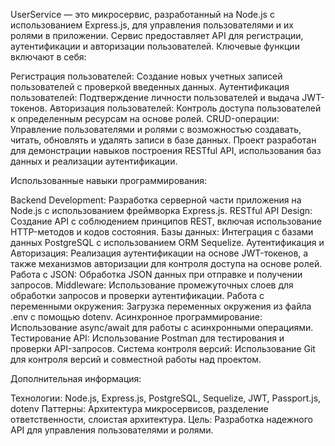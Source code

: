 UserService — это микросервис, разработанный на Node.js с использованием Express.js, для управления пользователями и их ролями в приложении. Сервис предоставляет API для регистрации, аутентификации и авторизации пользователей. Ключевые функции включают в себя:

Регистрация пользователей: Создание новых учетных записей пользователей с проверкой введенных данных.
Аутентификация пользователей: Подтверждение личности пользователей и выдача JWT-токенов.
Авторизация пользователей: Контроль доступа пользователей к определенным ресурсам на основе ролей.
CRUD-операции: Управление пользователями и ролями с возможностью создавать, читать, обновлять и удалять записи в базе данных.
Проект разработан для демонстрации навыков построения RESTful API, использования баз данных и реализации аутентификации.

Использованные навыки программирования:

Backend Development: Разработка серверной части приложения на Node.js с использованием фреймворка Express.js.
RESTful API Design: Создание API с соблюдением принципов REST, включая использование HTTP-методов и кодов состояния.
Базы данных: Интеграция с базами данных PostgreSQL с использованием ORM Sequelize.
Аутентификация и Авторизация: Реализация аутентификации на основе JWT-токенов, а также механизмов авторизации для контроля доступа на основе ролей.
Работа с JSON: Обработка JSON данных при отправке и получении запросов.
Middleware: Использование промежуточных слоев для обработки запросов и проверки аутентификации.
Работа с переменными окружения: Загрузка переменных окружения из файла .env с помощью dotenv.
Асинхронное программирование: Использование async/await для работы с асинхронными операциями.
Тестирование API: Использование Postman для тестирования и проверки API-запросов.
Система контроля версий: Использование Git для контроля версий и совместной работы над проектом.

Дополнительная информация:

Технологии: Node.js, Express.js, PostgreSQL, Sequelize, JWT, Passport.js, dotenv
Паттерны: Архитектура микросервисов, разделение ответственности, слоистая архитектура.
Цель: Разработка надежного API для управления пользователями и ролями.
